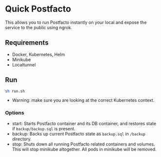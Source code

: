 # Quick Postfacto

This allows you to run Postfacto instantly on your local and expose the service to the public using ngrok.

## Requirements

- Docker, Kubernetes, Helm
- Minikube
- Localtunnel

## Run

```sh
sh run.sh
```

* Warning: make sure you are looking at the correct Kubernetes context.

### Options

- start: Starts Postfacto container and its DB container, and restores state if `backup/backup.sql` is present.
- backup: Backs up current Postfacto state as `backup.sql` in `/backup` directory.
- stop: Shuts down all running Postfacto related containers and volumes. This will stop minikube altogether. All pods in minikube will be removed.
